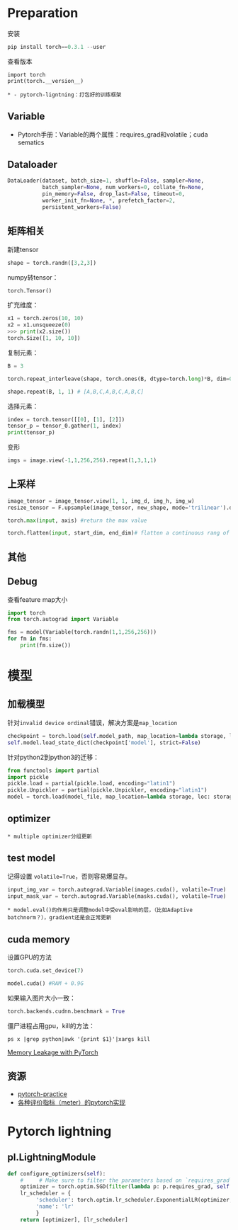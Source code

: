 # Preparation

安装

```python
pip install torch==0.3.1 --user
```

查看版本

```
import torch
print(torch.__version__)
```

    * - pytorch-ligntning：打包好的训练框架 

## Variable

* Pytorch手册：Variable的两个属性：requires_grad和volatile；cuda sematics

## Dataloader

```python
DataLoader(dataset, batch_size=1, shuffle=False, sampler=None,
           batch_sampler=None, num_workers=0, collate_fn=None,
           pin_memory=False, drop_last=False, timeout=0,
           worker_init_fn=None, *, prefetch_factor=2,
           persistent_workers=False)
```

## 矩阵相关

新建tensor
```python
shape = torch.randn([3,2,3])
```

numpy转tensor： 
```python
torch.Tensor()
```

扩充维度：
```python
x1 = torch.zeros(10, 10)
x2 = x1.unsqueeze(0)
>>> print(x2.size())
torch.Size([1, 10, 10])
```

复制元素：
```python
B = 3

torch.repeat_interleave(shape, torch.ones(B, dtype=torch.long)*B, dim=0) #[A,A,A,B,B,B,C,C,C]

shape.repeat(B, 1, 1) # [A,B,C,A,B,C,A,B,C]
```

选择元素：
```python
index = torch.tensor([[0], [1], [2]])
tensor_p = tensor_0.gather(1, index)
print(tensor_p)
```

变形
```python
imgs = image.view(-1,1,256,256).repeat(1,3,1,1)
```

## 上采样

```python
image_tensor = image_tensor.view(1, 1, img_d, img_h, img_w)
resize_tensor = F.upsample(image_tensor, new_shape, mode='trilinear').data[0, 0]
```
```python
torch.max(input, axis) #return the max value

torch.flatten(input, start_dim, end_dim)# flatten a continuous rang of dims in a tensor
```

## 其他

## Debug


查看feature map大小

```python
import torch
from torch.autograd import Variable

fms = model(Variable(torch.randn(1,1,256,256)))
for fm in fms:
    print(fm.size())
```

# 模型

## 加载模型

针对`invalid device ordinal`错误，解决方案是`map_location`

```python
checkpoint = torch.load(self.model_path, map_location=lambda storage, loc: storage)
self.model.load_state_dict(checkpoint['model'], strict=False)
```
针对python2到python3的迁移：

```python
from functools import partial
import pickle
pickle.load = partial(pickle.load, encoding="latin1")
pickle.Unpickler = partial(pickle.Unpickler, encoding="latin1")
model = torch.load(model_file, map_location=lambda storage, loc: storage, pickle_module=pickle)
```
## optimizer
    * multiple optimizer分组更新
## test model

记得设置 `volatile=True`，否则容易爆显存。

```python
input_img_var = torch.autograd.Variable(images.cuda(), volatile=True)
input_mask_var = torch.autograd.Variable(masks.cuda(), volatile=True)
```
    * model.eval()的作用只是调整model中受eval影响的层，（比如Adaptive batchnorm？），gradient还是会正常更新
## cuda memory

设置GPU的方法

```python
torch.cuda.set_device(7)
```

```python
model.cuda() #RAM + 0.9G
```

如果输入图片大小一致：

```python
torch.backends.cudnn.benchmark = True
```

僵尸进程占用gpu，kill的方法：

```shell
ps x |grep python|awk '{print $1}'|xargs kill
```

[Memory Leakage with PyTorch](https://medium.com/@raghadalghonaim/memory-leakage-with-pytorch-23f15203faa4)

## 资源

* [pytorch-practice](https://github.com/napsternxg/pytorch-practice)
* [各种评价指标（meter）的pytorch实现](https://github.com/pytorch/tnt/tree/master/torchnet/meter)




# Pytorch lightning

## pl.LightningModule

```python
def configure_optimizers(self):
    #     # Make sure to filter the parameters based on `requires_grad`
    optimizer = torch.optim.SGD(filter(lambda p: p.requires_grad, self.parameters()), lr=self.hparams.lr, momentum=0.9)
    lr_scheduler = {
         'scheduler': torch.optim.lr_scheduler.ExponentialLR(optimizer, gamma=0.9995),
         'name': 'lr'
         }
    return [optimizer], [lr_scheduler]
```